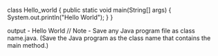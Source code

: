 class Hello_world
{
    public static void main(String[] args)
    {
        System.out.println("Hello  World");
    }
}


output -  Hello World
// Note - Save any Java program file as class name.java. (Save the Java program as the class name that contains the main method.)
